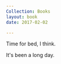 ```yaml
---
Collection: Books
layout: book
date: 2017-02-02

---
```

Time for bed, I think.

It's been a long day.